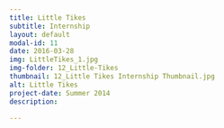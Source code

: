 ```yaml
---
title: Little Tikes
subtitle: Internship
layout: default
modal-id: 11
date: 2016-03-28
img: LittleTikes_1.jpg
img-folder: 12_Little-Tikes
thumbnail: 12_Little Tikes Internship Thumbnail.jpg
alt: Little Tikes
project-date: Summer 2014
description: 

---
```

